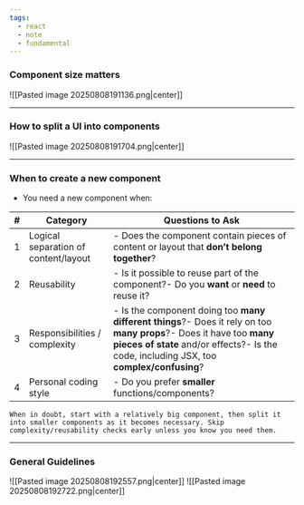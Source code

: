 ```yaml
---
tags:
  - react
  - note
  - fundamental
---
```


### Component size **matters**
![[Pasted image 20250808191136.png|center]]

----

### How to split a UI into components
![[Pasted image 20250808191704.png|center]]

----

### When to create a new component

- You need a new component when:

| **#** | **Category**                         | **Questions to Ask**                                                                                                                                                                                            |
| ----- | ------------------------------------ | --------------------------------------------------------------------------------------------------------------------------------------------------------------------------------------------------------------- |
| 1     | Logical separation of content/layout | - Does the component contain pieces of content or layout that **don’t belong together**?                                                                                                                        |
| 2     | Reusability                          | - Is it possible to reuse part of the component?- Do you **want** or **need** to reuse it?                                                                                                                      |
| 3     | Responsibilities / complexity        | - Is the component doing too **many different things**?- Does it rely on too **many props**?- Does it have too **many pieces of state** and/or effects?- Is the code, including JSX, too **complex/confusing**? |
| 4     | Personal coding style                | - Do you prefer **smaller** functions/components?                                                                                                                                                               |

```ad-tip
When in doubt, start with a relatively big component, then split it into smaller components as it becomes necessary. Skip complexity/reusability checks early unless you know you need them.
```

----

### General Guidelines

![[Pasted image 20250808192557.png|center]]
![[Pasted image 20250808192722.png|center]]